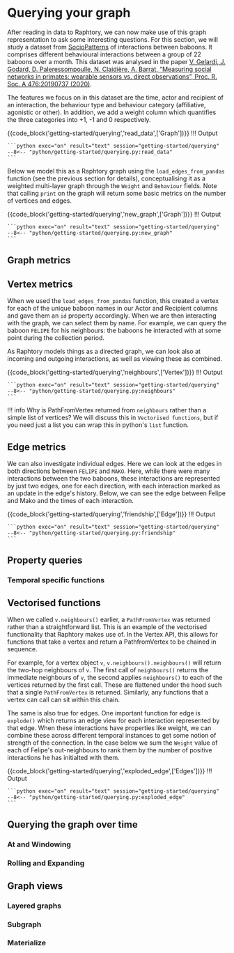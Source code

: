 # Querying your graph

After reading in data to Raphtory, we can now make use of this graph representation to ask some interesting questions. For this section, we will study a dataset from [SocioPatterns](http://www.sociopatterns.org/datasets/baboons-interactions/) of interactions between baboons. It comprises different behavioural interactions between a group of 22 baboons over a month. This dataset was analysed in the paper [V. Gelardi, J. Godard, D. Paleressompoulle, N. Claidière, A. Barrat, “Measuring social networks in primates: wearable sensors vs. direct observations”, Proc. R. Soc. A 476:20190737 (2020)](https://royalsocietypublishing.org/doi/10.1098/rspa.2019.0737). 

The features we focus on in this dataset are the time, actor and recipient of an interaction, the behaviour type and behaviour category (affiliative, agonistic or other). In addition, we add a weight column which quantifies the three categories into +1, -1 and 0 respectively.

{{code_block('getting-started/querying','read_data',['Graph'])}}
!!! Output

    ```python exec="on" result="text" session="getting-started/querying"
    --8<-- "python/getting-started/querying.py:read_data"
    ```

Below we model this as a Raphtory graph using the `load_edges_from_pandas` function (see the previous section for details), conceptualising it as a weighted multi-layer graph through the `Weight` and `Behaviour` fields. Note that calling `print` on the graph will return some basic metrics on the number of vertices and edges.

{{code_block('getting-started/querying','new_graph',['Graph'])}}
!!! Output

    ```python exec="on" result="text" session="getting-started/querying"
    --8<-- "python/getting-started/querying.py:new_graph"
    ```
 
## Graph metrics

## Vertex metrics

When we used the `load_edges_from_pandas` function, this created a vertex for each of the unique baboon names in our Actor and Recipient columns and gave them an `id` property accordingly. When we are then interacting with the graph, we can select them by name. For example, we can query the baboon `FELIPE` for his neighbours: the baboons he interacted with at some point during the collection period. 

As Raphtory models things as a directed graph, we can look also at incoming and outgoing interactions, as well as viewing these as combined.

{{code_block('getting-started/querying','neighbours',['Vertex'])}}
!!! Output

    ```python exec="on" result="text" session="getting-started/querying"
    --8<-- "python/getting-started/querying.py:neighbours"
    ```

!!! info
    Why is PathFromVertex returned from `neighbours` rather than a simple list of vertices? We will discuss this in `Vectorised functions`, but if you need just a list you can wrap this in python's `list` function.

## Edge metrics

We can also investigate individual edges. Here we can look at the edges in both directions between `FELIPE` and `MAKO`. Here, while there were many interactions between the two baboons, these interactions are represented by just two edges, one for each direction, with each interaction marked as an update in the edge's history. Below, we can see the edge between Felipe and Mako and the times of each interaction.

{{code_block('getting-started/querying','friendship',['Edge'])}}
!!! Output

    ```python exec="on" result="text" session="getting-started/querying"
    --8<-- "python/getting-started/querying.py:friendship"
    ```

## Property queries

### Temporal specific functions

## Vectorised functions

When we called `v.neighbours()` earlier, a `PathFromVertex` was returned rather than a straightforward list. This is an example of the vectorised functionality that Raphtory makes use of. In the Vertex API, this allows for functions that take a vertex and return a PathfromVertex to be chained in sequence. 

For example, for a vertex object `v`, `v.neighbours().neighbours()` will return the two-hop neighbours of `v`. The first call of `neighbours()` returns the immediate neighbours of `v`, the second applies `neighbours()` to each of the vertices returned by the first call. These are flattened under the hood such that a single `PathFromVertex` is returned. Similarly, any functions that a vertex can call can sit within this chain.

The same is also true for edges. One important function for edge is `explode()` which returns an edge view for each interaction represented by that edge. When these interactions have properties like weight, we can combine these across different temporal instances to get some notion of strength of the connection. In the case below we sum the `Weight` value of each of Felipe's out-neighbours to rank them by the number of positive interactions he has initialted with them.

{{code_block('getting-started/querying','exploded_edge',['Edges'])}}
!!! Output

    ```python exec="on" result="text" session="getting-started/querying"
    --8<-- "python/getting-started/querying.py:exploded_edge"
    ```

## Querying the graph over time

### At and Windowing

### Rolling and Expanding

## Graph views

### Layered graphs

### Subgraph

### Materialize